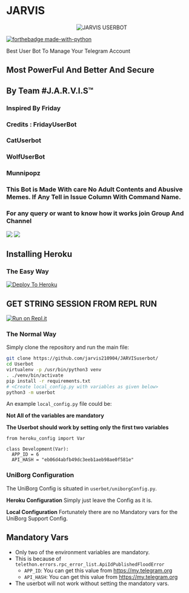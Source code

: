# JARVIS

<p align="center">
<img src="jarvis.jpg" alt="JARVIS USERBOT">


[![forthebadge made-with-python](http://ForTheBadge.com/images/badges/made-with-python.svg)](https://www.python.org/)



Best User Bot To Manage Your Telegram Account 
## Most PowerFul And Better And Secure

## By Team #J.A.R.V.I.S™

### Inspired By Friday
### Credits : FridayUserBot
###               CatUserbot
###               WolfUserBot          
###               Munnipopz
 
### This Bot is Made With care No Adult Contents and Abusive Memes. If Any Tell in Issue Column With Command Name.
### For any query or want to know how it works join Group And Channel 

<a href="https://t.me/jarvissupportofficial"><img src="https://img.shields.io/badge/Join-Telegram%20Channel-red.svg?logo=Telegram"></a>
<a href="https://t.me/joinchat/R5-ZBEdh9Uzix53RWtmHiA"><img src="https://img.shields.io/badge/Join-Telegram%20Group-blue.svg?logo=telegram"></a>

## Installing Heroku 

### The Easy Way
[![Deploy To Heroku](https://www.herokucdn.com/deploy/button.svg)](https://dashboard.heroku.com/new?button-url=https%3A%2F%2Fgithub.com%2Fjarvis210904%2FJ.A.R.V.I.S-Userbot&template=https%3A%2F%2Fgithub.com%2Fjarvis210904%2FJ.A.R.V.I.S-Userbot)

## GET STRING SESSION FROM REPL RUN 

[![Run on Repl.it](https://repl.it/badge/github/jarvis210904/Jarvis)](https://jarvis.jarvis210904.repl.run)


### The Normal Way

Simply clone the repository and run the main file:
```sh
git clone https://github.com/jarvis210904/JARVISuserbot/
cd Userbot
virtualenv -p /usr/bin/python3 venv
. ./venv/bin/activate
pip install -r requirements.txt
# <Create local_config.py with variables as given below>
python3 -m userbot
```

An example `local_config.py` file could be:

**Not All of the variables are mandatory**

__The Userbot should work by setting only the first two variables__

```python3
from heroku_config import Var

class Development(Var):
  APP_ID = 6
  API_HASH = "eb06d4abfb49dc3eeb1aeb98ae0f581e"
```


### UniBorg Configuration


The UniBorg Config is situated in `userbot/uniborgConfig.py`.

**Heroku Configuration**
Simply just leave the Config as it is.

**Local Configuration**
Fortunately there are no Mandatory vars for the UniBorg Support Config.

## Mandatory Vars

- Only two of the environment variables are mandatory.
- This is because of `telethon.errors.rpc_error_list.ApiIdPublishedFloodError`
    - `APP_ID`:   You can get this value from https://my.telegram.org
    - `API_HASH`:   You can get this value from https://my.telegram.org
- The userbot will not work without setting the mandatory vars.

